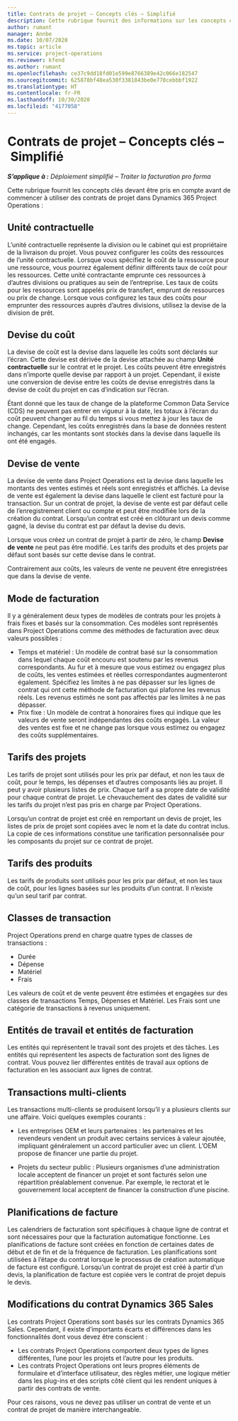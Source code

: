 ```yaml
---
title: Contrats de projet – Concepts clés – Simplifié
description: Cette rubrique fournit des informations sur les concepts clés des contrats de projet.
author: rumant
manager: Annbe
ms.date: 10/07/2020
ms.topic: article
ms.service: project-operations
ms.reviewer: kfend
ms.author: rumant
ms.openlocfilehash: ce37c9dd18fd01e599e8766389e42c066e182547
ms.sourcegitcommit: 625878bf48ea530f3381843be0e778cebbbf1922
ms.translationtype: HT
ms.contentlocale: fr-FR
ms.lasthandoff: 10/30/2020
ms.locfileid: "4177058"
---
```

# <a name="project-contracts---key-concepts---lite"></a>Contrats de projet – Concepts clés – Simplifié

_**S’applique à :** Déploiement simplifié – Traiter la facturation pro forma_

Cette rubrique fournit les concepts clés devant être pris en compte avant de commencer à utiliser des contrats de projet dans Dynamics 365 Project Operations :

## <a name="contracting-unit"></a>Unité contractuelle

L’unité contractuelle représente la division ou le cabinet qui est propriétaire de la livraison du projet. Vous pouvez configurer les coûts des ressources de l’unité contractuelle. Lorsque vous spécifiez le coût de la ressource pour une ressource, vous pourrez également définir différents taux de coût pour les ressources. Cette unité contractante emprunte ces ressources à d’autres divisions ou pratiques au sein de l’entreprise. Les taux de coûts pour les ressources sont appelés prix de transfert, emprunt de ressources ou prix de change. Lorsque vous configurez les taux des coûts pour emprunter des ressources auprès d’autres divisions, utilisez la devise de la division de prêt.

## <a name="cost-currency"></a>Devise du coût

La devise de coût est la devise dans laquelle les coûts sont déclarés sur l’écran. Cette devise est dérivée de la devise attachée au champ **Unité contractuelle** sur le contrat et le projet. Les coûts peuvent être enregistrés dans n’importe quelle devise par rapport à un projet. Cependant, il existe une conversion de devise entre les coûts de devise enregistrés dans la devise de coût du projet en cas d’indication sur l’écran.

Étant donné que les taux de change de la plateforme Common Data Service (CDS) ne peuvent pas entrer en vigueur à la date, les totaux à l’écran du coût peuvent changer au fil du temps si vous mettez à jour les taux de change. Cependant, les coûts enregistrés dans la base de données restent inchangés, car les montants sont stockés dans la devise dans laquelle ils ont été engagés.

## <a name="sales-currency"></a>Devise de vente

La devise de vente dans Project Operations est la devise dans laquelle les montants des ventes estimés et réels sont enregistrés et affichés. La devise de vente est également la devise dans laquelle le client est facturé pour la transaction. Sur un contrat de projet, la devise de vente est par défaut celle de l’enregistrement client ou compte et peut être modifiée lors de la création du contrat. Lorsqu’un contrat est créé en clôturant un devis comme gagné, la devise du contrat est par défaut la devise du devis.

Lorsque vous créez un contrat de projet à partir de zéro, le champ **Devise de vente** ne peut pas être modifié. Les tarifs des produits et des projets par défaut sont basés sur cette devise dans le contrat.

Contrairement aux coûts, les valeurs de vente ne peuvent être enregistrées que dans la devise de vente.

## <a name="billing-method"></a>Mode de facturation

Il y a généralement deux types de modèles de contrats pour les projets à frais fixes et basés sur la consommation. Ces modèles sont représentés dans Project Operations comme des méthodes de facturation avec deux valeurs possibles :

- Temps et matériel : Un modèle de contrat basé sur la consommation dans lequel chaque coût encouru est soutenu par les revenus correspondants. Au fur et à mesure que vous estimez ou engagez plus de coûts, les ventes estimées et réelles correspondantes augmenteront également. Spécifiez les limites à ne pas dépasser sur les lignes de contrat qui ont cette méthode de facturation qui plafonne les revenus réels. Les revenus estimés ne sont pas affectés par les limites à ne pas dépasser.
- Prix fixe : Un modèle de contrat à honoraires fixes qui indique que les valeurs de vente seront indépendantes des coûts engagés. La valeur des ventes est fixe et ne change pas lorsque vous estimez ou engagez des coûts supplémentaires.

## <a name="project-price-lists"></a>Tarifs des projets

Les tarifs de projet sont utilisés pour les prix par défaut, et non les taux de coût, pour le temps, les dépenses et d’autres composants liés au projet. Il peut y avoir plusieurs listes de prix. Chaque tarif a sa propre date de validité pour chaque contrat de projet. Le chevauchement des dates de validité sur les tarifs du projet n’est pas pris en charge par Project Operations.

Lorsqu’un contrat de projet est créé en remportant un devis de projet, les listes de prix de projet sont copiées avec le nom et la date du contrat inclus. La copie de ces informations constitue une tarification personnalisée pour les composants du projet sur ce contrat de projet.

## <a name="product-price-lists"></a>Tarifs des produits

Les tarifs de produits sont utilisés pour les prix par défaut, et non les taux de coût, pour les lignes basées sur les produits d’un contrat. Il n’existe qu’un seul tarif par contrat.

## <a name="transaction-classes"></a>Classes de transaction

Project Operations prend en charge quatre types de classes de transactions :

- Durée
- Dépense
- Matériel
- Frais

Les valeurs de coût et de vente peuvent être estimées et engagées sur des classes de transactions Temps, Dépenses et Matériel. Les Frais sont une catégorie de transactions à revenus uniquement.

## <a name="work-entities-and-billing-entities"></a>Entités de travail et entités de facturation

Les entités qui représentent le travail sont des projets et des tâches. Les entités qui représentent les aspects de facturation sont des lignes de contrat. Vous pouvez lier différentes entités de travail aux options de facturation en les associant aux lignes de contrat.

## <a name="multi-customer-deals"></a>Transactions multi-clients

Les transactions multi-clients se produisent lorsqu’il y a plusieurs clients sur une affaire. Voici quelques exemples courants :

- Les entreprises OEM et leurs partenaires : les partenaires et les revendeurs vendent un produit avec certains services à valeur ajoutée, impliquant généralement un accord particulier avec un client. L’OEM propose de financer une partie du projet. 

- Projets du secteur public : Plusieurs organismes d’une administration locale acceptent de financer un projet et sont facturés selon une répartition préalablement convenue. Par exemple, le rectorat et le gouvernement local acceptent de financer la construction d’une piscine.

## <a name="invoice-schedules"></a>Planifications de facture

Les calendriers de facturation sont spécifiques à chaque ligne de contrat et sont nécessaires pour que la facturation automatique fonctionne. Les planifications de facture sont créées en fonction de certaines dates de début et de fin et de la fréquence de facturation. Les planifications sont utilisées à l’étape du contrat lorsque le processus de création automatique de facture est configuré. Lorsqu’un contrat de projet est créé à partir d’un devis, la planification de facture est copiée vers le contrat de projet depuis le devis.

## <a name="changes-from-the-dynamics-365-sales-contract"></a>Modifications du contrat Dynamics 365 Sales

Les contrats Project Operations sont basés sur les contrats Dynamics 365 Sales. Cependant, il existe d’importants écarts et différences dans les fonctionnalités dont vous devez être conscient :

- Les contrats Project Operations comportent deux types de lignes différentes, l’une pour les projets et l’autre pour les produits.
- Les contrats Project Operations ont leurs propres éléments de formulaire et d’interface utilisateur, des règles métier, une logique métier dans les plug-ins et des scripts côté client qui les rendent uniques à partir des contrats de vente.

Pour ces raisons, vous ne devez pas utiliser un contrat de vente et un contrat de projet de manière interchangeable.
